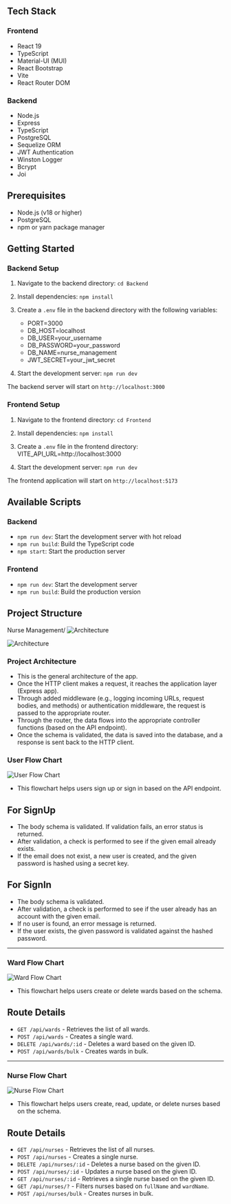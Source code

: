## Tech Stack

### Frontend

- React 19
- TypeScript
- Material-UI (MUI)
- React Bootstrap
- Vite
- React Router DOM

### Backend

- Node.js
- Express
- TypeScript
- PostgreSQL
- Sequelize ORM
- JWT Authentication
- Winston Logger
- Bcrypt
- Joi

## Prerequisites

- Node.js (v18 or higher)
- PostgreSQL
- npm or yarn package manager

## Getting Started

### Backend Setup

1. Navigate to the backend directory:
   `cd Backend`

2. Install dependencies:
   `npm install`

3. Create a `.env` file in the backend directory with the following variables:

   - PORT=3000
   - DB_HOST=localhost
   - DB_USER=your_username
   - DB_PASSWORD=your_password
   - DB_NAME=nurse_management
   - JWT_SECRET=your_jwt_secret

4. Start the development server:
   `npm run dev`

The backend server will start on `http://localhost:3000`

### Frontend Setup

1. Navigate to the frontend directory:
   `cd Frontend`

2. Install dependencies:
   `npm install`

3. Create a `.env` file in the frontend directory:
   VITE_API_URL=http://localhost:3000

4. Start the development server:
   `npm run dev`

The frontend application will start on `http://localhost:5173`

## Available Scripts

### Backend

- `npm run dev`: Start the development server with hot reload
- `npm run build`: Build the TypeScript code
- `npm start`: Start the production server

### Frontend

- `npm run dev`: Start the development server
- `npm run build`: Build the production version

## Project Structure

Nurse Management/
![Architecture](Resources/Repo.png)

![Architecture](Resources/Architecture.png)

### Project Architecture

- This is the general architecture of the app.
- Once the HTTP client makes a request, it reaches the application layer (Express app).
- Through added middleware (e.g., logging incoming URLs, request bodies, and methods) or authentication middleware, the request is passed to the appropriate router.
- Through the router, the data flows into the appropriate controller functions (based on the API endpoint).
- Once the schema is validated, the data is saved into the database, and a response is sent back to the HTTP client.

### User Flow Chart

![User Flow Chart](Resources/User_Flow_Chart.png)

- This flowchart helps users sign up or sign in based on the API endpoint.

## For SignUp

- The body schema is validated. If validation fails, an error status is returned.
- After validation, a check is performed to see if the given email already exists.
- If the email does not exist, a new user is created, and the given password is hashed using a secret key.

## For SignIn

- The body schema is validated.
- After validation, a check is performed to see if the user already has an account with the given email.
- If no user is found, an error message is returned.
- If the user exists, the given password is validated against the hashed password.

---

### Ward Flow Chart

![Ward Flow Chart](Resources/Ward_Flow_Chart.png)

- This flowchart helps users create or delete wards based on the schema.

## Route Details

- `GET /api/wards` - Retrieves the list of all wards.
- `POST /api/wards` - Creates a single ward.
- `DELETE /api/wards/:id` - Deletes a ward based on the given ID.
- `POST /api/wards/bulk` - Creates wards in bulk.

---

### Nurse Flow Chart

![Nurse Flow Chart](Resources/Nurse_Flow_Chart.png)

- This flowchart helps users create, read, update, or delete nurses based on the schema.

## Route Details

- `GET /api/nurses` - Retrieves the list of all nurses.
- `POST /api/nurses` - Creates a single nurse.
- `DELETE /api/nurses/:id` - Deletes a nurse based on the given ID.
- `POST /api/nurses/:id` - Updates a nurse based on the given ID.
- `GET /api/nurses/:id` - Retrieves a single nurse based on the given ID.
- `GET /api/nurses/?` - Filters nurses based on `fullName` and `wardName`.
- `POST /api/nurses/bulk` - Creates nurses in bulk.
